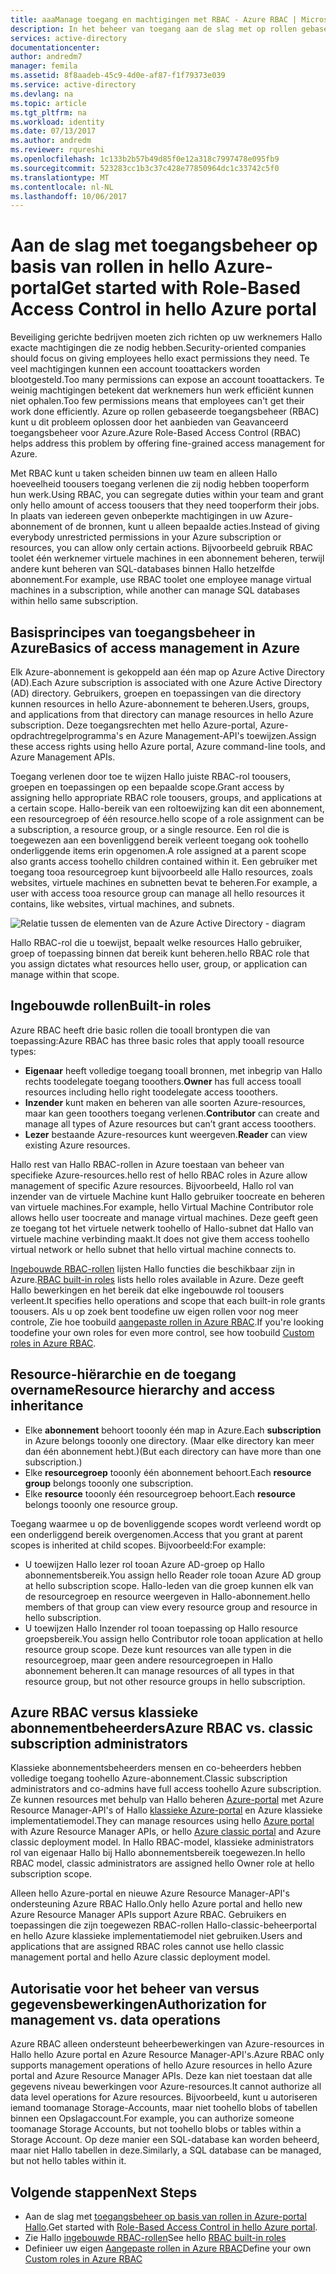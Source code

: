 ```yaml
---
title: aaaManage toegang en machtigingen met RBAC - Azure RBAC | Microsoft Docs
description: In het beheer van toegang aan de slag met op rollen gebaseerde toegangsbeheer van Azure in hello Azure-Portal. Gebruik de rol toewijzingen tooassign machtigingen in uw directory.
services: active-directory
documentationcenter: 
author: andredm7
manager: femila
ms.assetid: 8f8aadeb-45c9-4d0e-af87-f1f79373e039
ms.service: active-directory
ms.devlang: na
ms.topic: article
ms.tgt_pltfrm: na
ms.workload: identity
ms.date: 07/13/2017
ms.author: andredm
ms.reviewer: rqureshi
ms.openlocfilehash: 1c133b2b57b49d85f0e12a318c7997478e095fb9
ms.sourcegitcommit: 523283cc1b3c37c428e77850964dc1c33742c5f0
ms.translationtype: MT
ms.contentlocale: nl-NL
ms.lasthandoff: 10/06/2017
---
```

# <a name="get-started-with-role-based-access-control-in-hello-azure-portal"></a><span data-ttu-id="1b3e6-104">Aan de slag met toegangsbeheer op basis van rollen in hello Azure-portal</span><span class="sxs-lookup"><span data-stu-id="1b3e6-104">Get started with Role-Based Access Control in hello Azure portal</span></span>
<span data-ttu-id="1b3e6-105">Beveiliging gerichte bedrijven moeten zich richten op uw werknemers Hallo exacte machtigingen die ze nodig hebben.</span><span class="sxs-lookup"><span data-stu-id="1b3e6-105">Security-oriented companies should focus on giving employees hello exact permissions they need.</span></span> <span data-ttu-id="1b3e6-106">Te veel machtigingen kunnen een account tooattackers worden blootgesteld.</span><span class="sxs-lookup"><span data-stu-id="1b3e6-106">Too many permissions can expose an account tooattackers.</span></span> <span data-ttu-id="1b3e6-107">Te weinig machtigingen betekent dat werknemers hun werk efficiënt kunnen niet ophalen.</span><span class="sxs-lookup"><span data-stu-id="1b3e6-107">Too few permissions means that employees can't get their work done efficiently.</span></span> <span data-ttu-id="1b3e6-108">Azure op rollen gebaseerde toegangsbeheer (RBAC) kunt u dit probleem oplossen door het aanbieden van Geavanceerd toegangsbeheer voor Azure.</span><span class="sxs-lookup"><span data-stu-id="1b3e6-108">Azure Role-Based Access Control (RBAC) helps address this problem by offering fine-grained access management for Azure.</span></span>

<span data-ttu-id="1b3e6-109">Met RBAC kunt u taken scheiden binnen uw team en alleen Hallo hoeveelheid toousers toegang verlenen die zij nodig hebben tooperform hun werk.</span><span class="sxs-lookup"><span data-stu-id="1b3e6-109">Using RBAC, you can segregate duties within your team and grant only hello amount of access toousers that they need tooperform their jobs.</span></span> <span data-ttu-id="1b3e6-110">In plaats van iedereen geven onbeperkte machtigingen in uw Azure-abonnement of de bronnen, kunt u alleen bepaalde acties.</span><span class="sxs-lookup"><span data-stu-id="1b3e6-110">Instead of giving everybody unrestricted permissions in your Azure subscription or resources, you can allow only certain actions.</span></span> <span data-ttu-id="1b3e6-111">Bijvoorbeeld gebruik RBAC toolet één werknemer virtuele machines in een abonnement beheren, terwijl andere kunt beheren van SQL-databases binnen Hallo hetzelfde abonnement.</span><span class="sxs-lookup"><span data-stu-id="1b3e6-111">For example, use RBAC toolet one employee manage virtual machines in a subscription, while another can manage SQL databases within hello same subscription.</span></span>

## <a name="basics-of-access-management-in-azure"></a><span data-ttu-id="1b3e6-112">Basisprincipes van toegangsbeheer in Azure</span><span class="sxs-lookup"><span data-stu-id="1b3e6-112">Basics of access management in Azure</span></span>
<span data-ttu-id="1b3e6-113">Elk Azure-abonnement is gekoppeld aan één map op Azure Active Directory (AD).</span><span class="sxs-lookup"><span data-stu-id="1b3e6-113">Each Azure subscription is associated with one Azure Active Directory (AD) directory.</span></span> <span data-ttu-id="1b3e6-114">Gebruikers, groepen en toepassingen van die directory kunnen resources in hello Azure-abonnement te beheren.</span><span class="sxs-lookup"><span data-stu-id="1b3e6-114">Users, groups, and applications from that directory can manage resources in hello Azure subscription.</span></span> <span data-ttu-id="1b3e6-115">Deze toegangsrechten met hello Azure-portal, Azure-opdrachtregelprogramma's en Azure Management-API's toewijzen.</span><span class="sxs-lookup"><span data-stu-id="1b3e6-115">Assign these access rights using hello Azure portal, Azure command-line tools, and Azure Management APIs.</span></span>

<span data-ttu-id="1b3e6-116">Toegang verlenen door toe te wijzen Hallo juiste RBAC-rol toousers, groepen en toepassingen op een bepaalde scope.</span><span class="sxs-lookup"><span data-stu-id="1b3e6-116">Grant access by assigning hello appropriate RBAC role toousers, groups, and applications at a certain scope.</span></span> <span data-ttu-id="1b3e6-117">Hallo-bereik van een roltoewijzing kan dit een abonnement, een resourcegroep of één resource.</span><span class="sxs-lookup"><span data-stu-id="1b3e6-117">hello scope of a role assignment can be a subscription, a resource group, or a single resource.</span></span> <span data-ttu-id="1b3e6-118">Een rol die is toegewezen aan een bovenliggend bereik verleent toegang ook toohello onderliggende items erin opgenomen.</span><span class="sxs-lookup"><span data-stu-id="1b3e6-118">A role assigned at a parent scope also grants access toohello children contained within it.</span></span> <span data-ttu-id="1b3e6-119">Een gebruiker met toegang tooa resourcegroep kunt bijvoorbeeld alle Hallo resources, zoals websites, virtuele machines en subnetten bevat te beheren.</span><span class="sxs-lookup"><span data-stu-id="1b3e6-119">For example, a user with access tooa resource group can manage all hello resources it contains, like websites, virtual machines, and subnets.</span></span>

![Relatie tussen de elementen van de Azure Active Directory - diagram](./media/role-based-access-control-what-is/rbac_aad.png)

<span data-ttu-id="1b3e6-121">Hallo RBAC-rol die u toewijst, bepaalt welke resources Hallo gebruiker, groep of toepassing binnen dat bereik kunt beheren.</span><span class="sxs-lookup"><span data-stu-id="1b3e6-121">hello RBAC role that you assign dictates what resources hello user, group, or application can manage within that scope.</span></span>

## <a name="built-in-roles"></a><span data-ttu-id="1b3e6-122">Ingebouwde rollen</span><span class="sxs-lookup"><span data-stu-id="1b3e6-122">Built-in roles</span></span>
<span data-ttu-id="1b3e6-123">Azure RBAC heeft drie basic rollen die tooall brontypen die van toepassing:</span><span class="sxs-lookup"><span data-stu-id="1b3e6-123">Azure RBAC has three basic roles that apply tooall resource types:</span></span>

* <span data-ttu-id="1b3e6-124">**Eigenaar** heeft volledige toegang tooall bronnen, met inbegrip van Hallo rechts toodelegate toegang tooothers.</span><span class="sxs-lookup"><span data-stu-id="1b3e6-124">**Owner** has full access tooall resources including hello right toodelegate access tooothers.</span></span>
* <span data-ttu-id="1b3e6-125">**Inzender** kunt maken en beheren van alle soorten Azure-resources, maar kan geen tooothers toegang verlenen.</span><span class="sxs-lookup"><span data-stu-id="1b3e6-125">**Contributor** can create and manage all types of Azure resources but can’t grant access tooothers.</span></span>
* <span data-ttu-id="1b3e6-126">**Lezer** bestaande Azure-resources kunt weergeven.</span><span class="sxs-lookup"><span data-stu-id="1b3e6-126">**Reader** can view existing Azure resources.</span></span>

<span data-ttu-id="1b3e6-127">Hallo rest van Hallo RBAC-rollen in Azure toestaan van beheer van specifieke Azure-resources.</span><span class="sxs-lookup"><span data-stu-id="1b3e6-127">hello rest of hello RBAC roles in Azure allow management of specific Azure resources.</span></span> <span data-ttu-id="1b3e6-128">Bijvoorbeeld, Hallo rol van inzender van de virtuele Machine kunt Hallo gebruiker toocreate en beheren van virtuele machines.</span><span class="sxs-lookup"><span data-stu-id="1b3e6-128">For example, hello Virtual Machine Contributor role allows hello user toocreate and manage virtual machines.</span></span> <span data-ttu-id="1b3e6-129">Deze geeft geen ze toegang tot het virtuele netwerk toohello of Hallo-subnet dat Hallo van virtuele machine verbinding maakt.</span><span class="sxs-lookup"><span data-stu-id="1b3e6-129">It does not give them access toohello virtual network or hello subnet that hello virtual machine connects to.</span></span> 

<span data-ttu-id="1b3e6-130">[Ingebouwde RBAC-rollen](role-based-access-built-in-roles.md) lijsten Hallo functies die beschikbaar zijn in Azure.</span><span class="sxs-lookup"><span data-stu-id="1b3e6-130">[RBAC built-in roles](role-based-access-built-in-roles.md) lists hello roles available in Azure.</span></span> <span data-ttu-id="1b3e6-131">Deze geeft Hallo bewerkingen en het bereik dat elke ingebouwde rol toousers verleent.</span><span class="sxs-lookup"><span data-stu-id="1b3e6-131">It specifies hello operations and scope that each built-in role grants toousers.</span></span> <span data-ttu-id="1b3e6-132">Als u op zoek bent toodefine uw eigen rollen voor nog meer controle, Zie hoe toobuild [aangepaste rollen in Azure RBAC](role-based-access-control-custom-roles.md).</span><span class="sxs-lookup"><span data-stu-id="1b3e6-132">If you're looking toodefine your own roles for even more control, see how toobuild [Custom roles in Azure RBAC](role-based-access-control-custom-roles.md).</span></span>

## <a name="resource-hierarchy-and-access-inheritance"></a><span data-ttu-id="1b3e6-133">Resource-hiërarchie en de toegang overname</span><span class="sxs-lookup"><span data-stu-id="1b3e6-133">Resource hierarchy and access inheritance</span></span>
* <span data-ttu-id="1b3e6-134">Elke **abonnement** behoort tooonly één map in Azure.</span><span class="sxs-lookup"><span data-stu-id="1b3e6-134">Each **subscription** in Azure belongs tooonly one directory.</span></span> <span data-ttu-id="1b3e6-135">(Maar elke directory kan meer dan één abonnement hebt.)</span><span class="sxs-lookup"><span data-stu-id="1b3e6-135">(But each directory can have more than one subscription.)</span></span>
* <span data-ttu-id="1b3e6-136">Elke **resourcegroep** tooonly één abonnement behoort.</span><span class="sxs-lookup"><span data-stu-id="1b3e6-136">Each **resource group** belongs tooonly one subscription.</span></span>
* <span data-ttu-id="1b3e6-137">Elke **resource** tooonly één resourcegroep behoort.</span><span class="sxs-lookup"><span data-stu-id="1b3e6-137">Each **resource** belongs tooonly one resource group.</span></span>

<span data-ttu-id="1b3e6-138">Toegang waarmee u op de bovenliggende scopes wordt verleend wordt op een onderliggend bereik overgenomen.</span><span class="sxs-lookup"><span data-stu-id="1b3e6-138">Access that you grant at parent scopes is inherited at child scopes.</span></span> <span data-ttu-id="1b3e6-139">Bijvoorbeeld:</span><span class="sxs-lookup"><span data-stu-id="1b3e6-139">For example:</span></span>

* <span data-ttu-id="1b3e6-140">U toewijzen Hallo lezer rol tooan Azure AD-groep op Hallo abonnementsbereik.</span><span class="sxs-lookup"><span data-stu-id="1b3e6-140">You assign hello Reader role tooan Azure AD group at hello subscription scope.</span></span> <span data-ttu-id="1b3e6-141">Hallo-leden van die groep kunnen elk van de resourcegroep en resource weergeven in Hallo-abonnement.</span><span class="sxs-lookup"><span data-stu-id="1b3e6-141">hello members of that group can view every resource group and resource in hello subscription.</span></span>
* <span data-ttu-id="1b3e6-142">U toewijzen Hallo Inzender rol tooan toepassing op Hallo resource groepsbereik.</span><span class="sxs-lookup"><span data-stu-id="1b3e6-142">You assign hello Contributor role tooan application at hello resource group scope.</span></span> <span data-ttu-id="1b3e6-143">Deze kunt resources van alle typen in die resourcegroep, maar geen andere resourcegroepen in Hallo abonnement beheren.</span><span class="sxs-lookup"><span data-stu-id="1b3e6-143">It can manage resources of all types in that resource group, but not other resource groups in hello subscription.</span></span>

## <a name="azure-rbac-vs-classic-subscription-administrators"></a><span data-ttu-id="1b3e6-144">Azure RBAC versus klassieke abonnementbeheerders</span><span class="sxs-lookup"><span data-stu-id="1b3e6-144">Azure RBAC vs. classic subscription administrators</span></span>
<span data-ttu-id="1b3e6-145">Klassieke abonnementsbeheerders mensen en co-beheerders hebben volledige toegang toohello Azure-abonnement.</span><span class="sxs-lookup"><span data-stu-id="1b3e6-145">Classic subscription administrators and co-admins have full access toohello Azure subscription.</span></span> <span data-ttu-id="1b3e6-146">Ze kunnen resources met behulp van Hallo beheren [Azure-portal](https://portal.azure.com) met Azure Resource Manager-API's of Hallo [klassieke Azure-portal](https://manage.windowsazure.com) en Azure klassieke implementatiemodel.</span><span class="sxs-lookup"><span data-stu-id="1b3e6-146">They can manage resources using hello [Azure portal](https://portal.azure.com) with Azure Resource Manager APIs, or hello [Azure classic portal](https://manage.windowsazure.com) and Azure classic deployment model.</span></span> <span data-ttu-id="1b3e6-147">In Hallo RBAC-model, klassieke administrators rol van eigenaar Hallo bij Hallo abonnementsbereik toegewezen.</span><span class="sxs-lookup"><span data-stu-id="1b3e6-147">In hello RBAC model, classic administrators are assigned hello Owner role at hello subscription scope.</span></span>

<span data-ttu-id="1b3e6-148">Alleen hello Azure-portal en nieuwe Azure Resource Manager-API's ondersteuning Azure RBAC Hallo.</span><span class="sxs-lookup"><span data-stu-id="1b3e6-148">Only hello Azure portal and hello new Azure Resource Manager APIs support Azure RBAC.</span></span> <span data-ttu-id="1b3e6-149">Gebruikers en toepassingen die zijn toegewezen RBAC-rollen Hallo-classic-beheerportal en hello Azure klassieke implementatiemodel niet gebruiken.</span><span class="sxs-lookup"><span data-stu-id="1b3e6-149">Users and applications that are assigned RBAC roles cannot use hello classic management portal and hello Azure classic deployment model.</span></span>

## <a name="authorization-for-management-vs-data-operations"></a><span data-ttu-id="1b3e6-150">Autorisatie voor het beheer van versus gegevensbewerkingen</span><span class="sxs-lookup"><span data-stu-id="1b3e6-150">Authorization for management vs. data operations</span></span>
<span data-ttu-id="1b3e6-151">Azure RBAC alleen ondersteunt beheerbewerkingen van Azure-resources in Hallo hello Azure portal en Azure Resource Manager-API's.</span><span class="sxs-lookup"><span data-stu-id="1b3e6-151">Azure RBAC only supports management operations of hello Azure resources in hello Azure portal and Azure Resource Manager APIs.</span></span> <span data-ttu-id="1b3e6-152">Deze kan niet toestaan dat alle gegevens niveau bewerkingen voor Azure-resources.</span><span class="sxs-lookup"><span data-stu-id="1b3e6-152">It cannot authorize all data level operations for Azure resources.</span></span> <span data-ttu-id="1b3e6-153">Bijvoorbeeld, kunt u autoriseren iemand toomanage Storage-Accounts, maar niet toohello blobs of tabellen binnen een Opslagaccount.</span><span class="sxs-lookup"><span data-stu-id="1b3e6-153">For example, you can authorize someone toomanage Storage Accounts, but not toohello blobs or tables within a Storage Account.</span></span> <span data-ttu-id="1b3e6-154">Op deze manier een SQL-database kan worden beheerd, maar niet Hallo tabellen in deze.</span><span class="sxs-lookup"><span data-stu-id="1b3e6-154">Similarly, a SQL database can be managed, but not hello tables within it.</span></span>

## <a name="next-steps"></a><span data-ttu-id="1b3e6-155">Volgende stappen</span><span class="sxs-lookup"><span data-stu-id="1b3e6-155">Next Steps</span></span>
* <span data-ttu-id="1b3e6-156">Aan de slag met [toegangsbeheer op basis van rollen in Azure-portal Hallo](role-based-access-control-configure.md).</span><span class="sxs-lookup"><span data-stu-id="1b3e6-156">Get started with [Role-Based Access Control in hello Azure portal](role-based-access-control-configure.md).</span></span>
* <span data-ttu-id="1b3e6-157">Zie Hallo [ingebouwde RBAC-rollen](role-based-access-built-in-roles.md)</span><span class="sxs-lookup"><span data-stu-id="1b3e6-157">See hello [RBAC built-in roles](role-based-access-built-in-roles.md)</span></span>
* <span data-ttu-id="1b3e6-158">Definieer uw eigen [Aangepaste rollen in Azure RBAC](role-based-access-control-custom-roles.md)</span><span class="sxs-lookup"><span data-stu-id="1b3e6-158">Define your own [Custom roles in Azure RBAC](role-based-access-control-custom-roles.md)</span></span>
